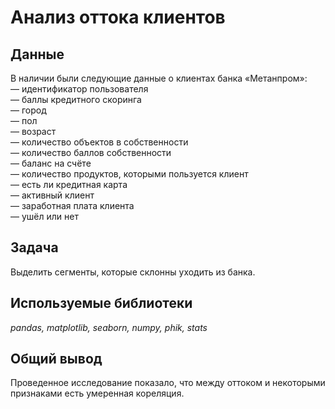 # Анализ оттока клиентов
## Данные
В наличии были следующие данные о клиентах банка «Метанпром»:  
— идентификатор пользователя   
— баллы кредитного скоринга  
— город  
— пол  
— возраст  
— количество объектов в собственности  
— количество баллов собственности  
— баланс на счёте  
— количество продуктов, которыми пользуется клиент  
— есть ли кредитная карта  
— активный клиент  
— заработная плата клиента  
— ушёл или нет  

## Задача
Выделить сегменты, которые склонны уходить из банка.

## Используемые библиотеки
*pandas, matplotlib, seaborn, numpy, phik, stats*

## Общий вывод
Проведенное исследование показало, что между оттоком и некоторыми признаками есть умеренная кореляция. 
